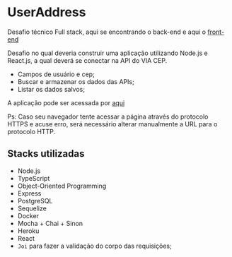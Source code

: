 # UserAddress

Desafio técnico Full stack, aqui se encontrando o back-end e aqui o [front-end](https://github.com/alexcubas/UserAddress-Front)

Desafio no qual deveria construir uma aplicação utilizando Node.js e React.js, a qual deverá se conectar na API do VIA CEP.

- Campos de usuário e cep;
- Buscar e armazenar os dados das APIs;
- Listar os dados salvos;

A aplicação pode ser acessada por [aqui](https://user-address-front-alexcubas.herokuapp.com/)

Ps: Caso seu navegador tente acessar a página através do protocolo HTTPS e acuse erro, será necessário alterar manualmente a URL para o protocolo HTTP.

## Stacks utilizadas

- Node.js
- TypeScript
- Object-Oriented Programming
- Express
- PostgreSQL
- Sequelize
- Docker
- Mocha + Chai + Sinon
- Heroku
- React
- `Joi` para fazer a validação do corpo das requisições;
